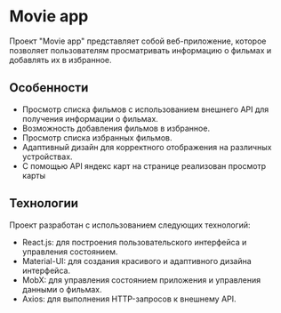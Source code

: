 # Movie app

Проект "Movie app" представляет собой веб-приложение, которое позволяет пользователям просматривать информацию о фильмах и добавлять их в избранное.

## Особенности

- Просмотр списка фильмов с использованием внешнего API для получения информации о фильмах.
- Возможность добавления фильмов в избранное.
- Просмотр списка избранных фильмов.
- Адаптивный дизайн для корректного отображения на различных устройствах.
- С помощью API яндекс карт на странице реализован просмотр карты

## Технологии

Проект разработан с использованием следующих технологий:

- React.js: для построения пользовательского интерфейса и управления состоянием.
- Material-UI: для создания красивого и адаптивного дизайна интерфейса.
- MobX: для управления состоянием приложения и управления данными о фильмах.
- Axios: для выполнения HTTP-запросов к внешнему API.

